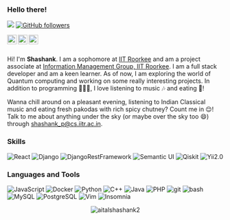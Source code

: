 ### Hello there!

![](https://visitor-badge.glitch.me/badge?page_id=aitalshashank2.aitalshashank2)
[![GitHub followers](https://img.shields.io/github/followers/aitalshashank2.svg?style=social&label=Follow)](https://github.com/aitalshashank2?tab=followers)

<a href="https://www.facebook.com/shashank.aital.96/">
    <img align="left" alt="Shashank's Facebook" width="22px" src="https://cdn.jsdelivr.net/npm/simple-icons@v3/icons/facebook.svg" />
</a>

<a href="https://www.instagram.com/shashankaital/">
    <img align="left" alt="Shashank's Instagram" width="22px" src="https://cdn.jsdelivr.net/npm/simple-icons@v3/icons/instagram.svg" />
</a>

<a href="https://www.linkedin.com/in/shashank-aital-8a9760192/">
    <img align="left" alt="Shashank's LinkedIn" width="22px" src="https://cdn.jsdelivr.net/npm/simple-icons@v3/icons/linkedin.svg" />
</a>

<br/>
<br/>

Hi! I'm **Shashank**. I am a sophomore at [IIT Roorkee](https://iitr.ac.in/) and am a project associate at [Information Management Group, IIT Roorkee](http://img.iitr.ac.in/). I am a full stack developer and am a keen learner. As of now, I am exploring the world of Quantum computing and working on some really interesting projects. In addition to programming 🧑🏻‍💻, I love listening to music 🎶 and eating 🍕!

Wanna chill around on a pleasant evening, listening to Indian Classical music and eating fresh pakodas with rich spicy chutney? Count me in 😌! Talk to me about anything under the sky (or maybe over the sky too 😄) through shashank_p@cs.iitr.ac.in.

### Skills

<p>
    <img alt="React" src="https://img.shields.io/badge/-React-45b8d8?style=flat-square&logo=react&logoColor=white" />
    <img alt="Django" src="https://img.shields.io/badge/-Django-092E20?style=flat-square&logo=django&logoColor=white" />
    <img alt="DjangoRestFramework" src="https://img.shields.io/badge/-DjangoRestFramework-2c2c2c?style=flat-square&logo=drf&logoColor=white" />
    <img alt="Semantic UI" src="https://img.shields.io/badge/-Semantic UI-00b5ad?style=flat-square&logo=semantic-ui&logoColor=white" />
    <img alt="Qiskit" src="https://img.shields.io/badge/-Qiskit-000000?style=flat-square&logo=Qiskit&logoColor=white" />
    <img alt="Yii2.0" src="https://img.shields.io/badge/-Yii2.0-f3ffbd?style=flat-square&logo=yii2.0&logoColor=white" />
</p>

### Languages and Tools

<p>
    <img alt="JavaScript" src="https://img.shields.io/badge/-JavaScript-F0DB4F?style=flat-square&logo=javascript&logoColor=black" />
    <img alt="Docker" src="https://img.shields.io/badge/-Docker-46a2f1?style=flat-square&logo=docker&logoColor=white" />
    <img alt="Python" src="https://img.shields.io/badge/-Python-306998?style=flat-square&logo=python&logoColor=white" />
    <img alt="C++" src="https://img.shields.io/badge/-C++-00549D?style=flat-square&logo=c%2B%2B&logoColor=white" />
    <img alt="Java" src="https://img.shields.io/badge/-Java-333333?style=flat-square&logo=java&logoColor=white" />
    <img alt="PHP" src="https://img.shields.io/badge/-PHP-9B59B6?style=flat-square&logo=php&logoColor=white" />
    <img alt="git" src="https://img.shields.io/badge/-Git-F05032?style=flat-square&logo=git&logoColor=white" />
    <img alt="bash" src="https://img.shields.io/badge/-bash-000000?style=flat-square&logo=bash&logoColor=white" />
    <img alt="MySQL" src="https://img.shields.io/badge/-MySQL-F1C40F?style=flat-square&logo=mysql&logoColor=black" />
    <img alt="PostgreSQL" src="https://img.shields.io/badge/-PostGreSQL-0277BD?style=flat-square&logo=postgresql&logoColor=white" />
    <img alt="Vim" src="https://img.shields.io/badge/-Vim-2ECC71?style=flat-square&logo=vim&logoColor=white" />
    <img alt="Insomnia" src="https://img.shields.io/badge/-Insomnia-5849BE?style=flat-square&logo=insomnia&logoColor=white" />  
</p>

<p align="center"> <img src="https://github-readme-stats.vercel.app/api?username=aitalshashank2&show_icons=true&theme=nightowl" alt="aitalshashank2" />
